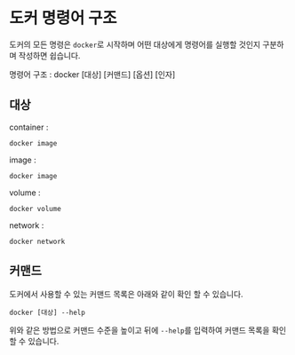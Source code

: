 # 도커 명령어 구조

도커의 모든 명령은 `docker`로 시작하며 어떤 대상에게 명령어를 실행할 것인지 구분하며 작성하면 쉽습니다.

명령어 구조
: docker \[대상\] \[커맨드\] \[옵션\] \[인자\]

## 대상

container
: 
```Shell
docker image
```

image
: 
```Shell
docker image
```

volume
: 
```Shell
docker volume
```

network
: 
```Shell
docker network
```

## 커맨드

도커에서 사용할 수 있는 커맨드 목록은 아래와 같이 확인 할 수 있습니다.

```Shell
docker [대상] --help
```

위와 같은 방법으로 커맨드 수준을 높이고 뒤에 `--help`를 입력하여 커맨드 목록을 확인 할 수 있습니다.
